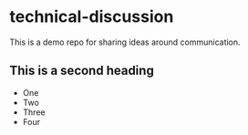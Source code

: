 # technical-discussion
This is a demo repo for sharing ideas around communication.


## This is a second heading
* One
* Two
* Three
* Four
